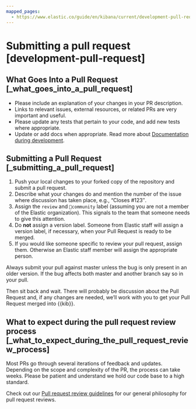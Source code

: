 ```yaml
---
mapped_pages:
  - https://www.elastic.co/guide/en/kibana/current/development-pull-request.html
---
```


# Submitting a pull request [development-pull-request]


## What Goes Into a Pull Request [_what_goes_into_a_pull_request]

* Please include an explanation of your changes in your PR description.
* Links to relevant issues, external resources, or related PRs are very important and useful.
* Please update any tests that pertain to your code, and add new tests where appropriate.
* Update or add docs when appropriate. Read more about [Documentation during development](/extend/development-documentation.md).


## Submitting a Pull Request [_submitting_a_pull_request]

1. Push your local changes to your forked copy of the repository and submit a pull request.
2. Describe what your changes do and mention the number of the issue where discussion has taken place, e.g., “Closes #123″.
3. Assign the `review` and `💝community` label (assuming you are not a member of the Elastic organization). This signals to the team that someone needs to give this attention.
4. Do **not** assign a version label. Someone from Elastic staff will assign a version label, if necessary, when your Pull Request is ready to be merged.
5. If you would like someone specific to review your pull request, assign them. Otherwise an Elastic staff member will assign the appropriate person.

Always submit your pull against master unless the bug is only present in an older version. If the bug affects both master and another branch say so in your pull.

Then sit back and wait. There will probably be discussion about the Pull Request and, if any changes are needed, we’ll work with you to get your Pull Request merged into {{kib}}.


## What to expect during the pull request review process [_what_to_expect_during_the_pull_request_review_process]

Most PRs go through several iterations of feedback and updates. Depending on the scope and complexity of the PR, the process can take weeks. Please be patient and understand we hold our code base to a high standard.

Check out our [Pull request review guidelines](/extend/pr-review.md) for our general philosophy for pull request reviews.

